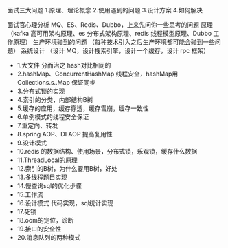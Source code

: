 面试三大问题
1.原理、理论概念
2.使用遇到的问题
3.设计方案
4.如何解决



面试官心理分析
MQ、ES、Redis、Dubbo，上来先问你一些思考的问题
原理 （kafka 高可用架构原理、es 分布式架构原理、redis 线程模型原理、Dubbo 工作原理）
生产环境碰到的问题 （每种技术引入之后生产环境都可能会碰到一些问题）
系统设计 （设计 MQ，设计搜索引擎，设计一个缓存，设计 rpc 框架）


- 1.大文件 分而治之 hash对比相同的
- 2.hashMap、ConcurrentHashMap 线程安全，hashMap用Collections.s..Map 保证同步
- 3.分布式锁的实现
- 4.索引的分类，内部结构B树
- 5.缓存的应用，缓存穿透，缓存雪崩，缓存一致性
- 6.单例模式的线程安全保证
- 7.重定向、转发
- 8.spring AOP、DI AOP 提高复用性
- 9.设计模式
- 10.redis 的数据结构、使用场景，分布式锁，乐观锁，缓存什么数据
- 11.ThreadLocal的原理
- 12.索引的B树，为什么要用B树，好处
- 13.多线程题目实现
- 14.慢查询sql的优化步骤
- 15.工作流
- 16.设计模式 代码实现，sql统计实现
- 17.死锁
- 18.oom的定位，诊断
- 19.接口的安全性
- 20.消息队列的两种模式